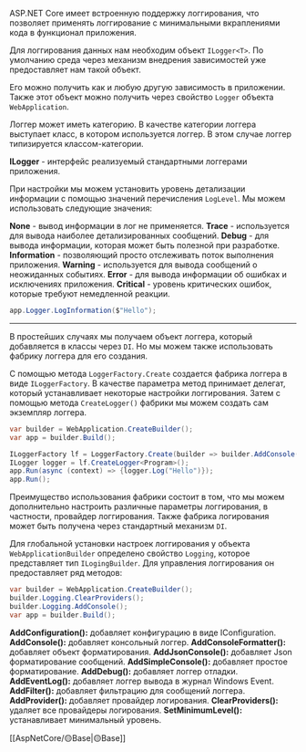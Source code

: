 ASP.NET Core имеет встроенную поддержку логгирования, что позволяет применять логгирование с минимальными вкраплениями кода в функционал приложения.

Для логгирования данных нам необходим объект `ILogger<T>`. По умолчанию среда через механизм внедрения зависимостей уже предоставляет нам такой объект.

Его можно получить как и любую другую зависимость в приложении. Также этот объект можно получить через свойство `Logger` объекта `WebApplication`.

Логгер может иметь категорию. В качестве категории логгера выступает класс, в котором используется логгер. В этом случае логгер типизируется классом-категории.

**ILogger** - интерфейс реализуемый стандартными логгерами приложения.

При настройки мы можем установить уровень детализации информации с помощью значений перечисления `LogLevel`. Мы можем использовать следующие значения:

**None**  - вывод информации в лог не применяется.
**Trace** - используется для вывода наиболее детализированных сообщений. 
**Debug** - для вывода информации, которая может быть полезной при разработке.
**Information** - позволяющий просто отслеживать поток выполнения приложения.
**Warning** - используется для вывода сообщений о неожиданных событиях.
**Error** - для вывода информации об ошибках и исключениях приложения.
**Critical** - уровень критических ошибок, которые требуют немедленной реакции.

```c#
app.Logger.LogInformation($"Hello");
```

---

В простейших случаях мы получаем объект логгера, который добавляется в классы через `DI`. Но мы можем также использовать фабрику логгера для его создания.

С помощью метода `LoggerFactory.Create` создается фабрика логгера в виде `ILoggerFactory`. В качестве параметра метод принимает делегат, который устанавливает некоторые настройки логгирования. Затем с помощью метода `CreateLogger()` фабрики мы можем создать сам экземпляр логгера.

```c#
var builder = WebApplication.CreateBuilder();
var app = builder.Build();

ILoggerFactory lf = LoggerFactory.Create(builder => builder.AddConsole());
ILogger logger = lf.CreateLogger<Program>();
app.Run(async (context) => {logger.Log("Hello")});
app.Run();
```

Преимущество использования фабрики состоит в том, что мы можем дополнительно настроить различные параметры логгирования, в частности, провайдер логгирования. Также фабрика логирования может быть получена через стандартный механизм `DI`.

Для глобальной установки настроек логгирования у объекта `WebApplicationBuilder` определено свойство `Logging`, которое представляет тип `ILogingBuilder`. Для управления логгирования он предоставляет ряд методов:

```c#
var builder = WebApplication.CreateBuilder();
builder.Logging.ClearProviders(); 
builder.Logging.AddConsole();
var app = builder.Build();
```

**AddConfiguration():** добавляет конфигурацию в виде IConfiguration.
**AddConsole():** добавляет консольный логгер.
**AddConsoleFormatter():** добавляет объект форматирования.
**AddJsonConsole():** добавляет Json форматирование сообщений.
**AddSimpleConsole():** добавляет простое форматирование.
**AddDebug():** добавляет логгер отладки.
**AddEventLog():** добавляет логгер вывода в журнал Windows Event.
**AddFilter():** добавляет фильтрацию для сообщений логгера.
**AddProvider():** добавляет провайдер логирования.
**ClearProviders():** удаляет все провайдеры логирования.
**SetMinimumLevel():** устанавливает минимальный уровень.

[[AspNetCore/🟡Base|🟡Base]]

